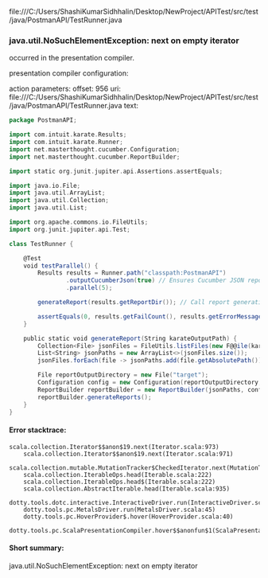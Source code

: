 file:///C:/Users/ShashiKumarSidhhalin/Desktop/NewProject/APITest/src/test/java/PostmanAPI/TestRunner.java
### java.util.NoSuchElementException: next on empty iterator

occurred in the presentation compiler.

presentation compiler configuration:


action parameters:
offset: 956
uri: file:///C:/Users/ShashiKumarSidhhalin/Desktop/NewProject/APITest/src/test/java/PostmanAPI/TestRunner.java
text:
```scala
package PostmanAPI;

import com.intuit.karate.Results;
import com.intuit.karate.Runner;
import net.masterthought.cucumber.Configuration;
import net.masterthought.cucumber.ReportBuilder;

import static org.junit.jupiter.api.Assertions.assertEquals;

import java.io.File;
import java.util.ArrayList;
import java.util.Collection;
import java.util.List;

import org.apache.commons.io.FileUtils;
import org.junit.jupiter.api.Test;

class TestRunner {

    @Test
    void testParallel() {
        Results results = Runner.path("classpath:PostmanAPI")
                .outputCucumberJson(true) // Ensures Cucumber JSON report is generated
                .parallel(5);

        generateReport(results.getReportDir()); // Call report generation method

        assertEquals(0, results.getFailCount(), results.getErrorMessages());
    }

    public static void generateReport(String karateOutputPath) {
        Collection<File> jsonFiles = FileUtils.listFiles(new F@@ile(karateOutputPath), new String[]{"json"}, true);
        List<String> jsonPaths = new ArrayList<>(jsonFiles.size());
        jsonFiles.forEach(file -> jsonPaths.add(file.getAbsolutePath()));

        File reportOutputDirectory = new File("target");
        Configuration config = new Configuration(reportOutputDirectory, "WorkSpaceTest");
        ReportBuilder reportBuilder = new ReportBuilder(jsonPaths, config);
        reportBuilder.generateReports();
    }
}

```



#### Error stacktrace:

```
scala.collection.Iterator$$anon$19.next(Iterator.scala:973)
	scala.collection.Iterator$$anon$19.next(Iterator.scala:971)
	scala.collection.mutable.MutationTracker$CheckedIterator.next(MutationTracker.scala:76)
	scala.collection.IterableOps.head(Iterable.scala:222)
	scala.collection.IterableOps.head$(Iterable.scala:222)
	scala.collection.AbstractIterable.head(Iterable.scala:935)
	dotty.tools.dotc.interactive.InteractiveDriver.run(InteractiveDriver.scala:164)
	dotty.tools.pc.MetalsDriver.run(MetalsDriver.scala:45)
	dotty.tools.pc.HoverProvider$.hover(HoverProvider.scala:40)
	dotty.tools.pc.ScalaPresentationCompiler.hover$$anonfun$1(ScalaPresentationCompiler.scala:376)
```
#### Short summary: 

java.util.NoSuchElementException: next on empty iterator